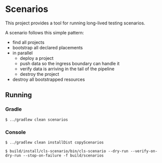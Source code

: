 # Scenarios

This project provides a tool for running long-lived testing scenarios.

A scenario follows this simple pattern:

- find all projects
- bootstrap all declared placements
- in parallel
  - deploy a project
  - push data so the ingress boundary can handle it
  - verify data is arriving in the tail of the pipeline
  - destroy the project
- destroy all bootstrapped resources

## Running

### Gradle

```shell
$ ../gradlew clean scenarios
```

### Console

```shell
$ ../gradlew clean installDist copyScenarios
```

```shell
$ build/install/cls-scenario/bin/cls-scenario --dry-run --verify-on-dry-run --stop-on-failure -f build/scenarios
```
